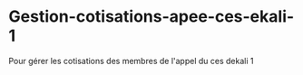 # Gestion-cotisations-apee-ces-ekali-1
Pour gérer les cotisations des membres de l'appel du ces dekali 1
